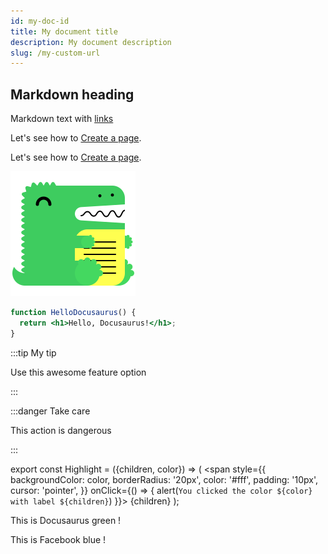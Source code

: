 ```yaml
---
id: my-doc-id
title: My document title
description: My document description
slug: /my-custom-url
---
```


## Markdown heading

Markdown text with [links](./hello)

Let's see how to [Create a page](/create-a-page).

Let's see how to [Create a page](./create-a-page.md).

![Docusaurus logo](/img/docusaurus.png)

```jsx title="src/components/HelloDocusaurus.js"
function HelloDocusaurus() {
  return <h1>Hello, Docusaurus!</h1>;
}
```

:::tip My tip

Use this awesome feature option

:::

:::danger Take care

This action is dangerous

:::

export const Highlight = ({children, color}) => (
<span
style={{
      backgroundColor: color,
      borderRadius: '20px',
      color: '#fff',
      padding: '10px',
      cursor: 'pointer',
    }}
onClick={() => {
alert(`You clicked the color ${color} with label ${children}`)
}}>
{children}
</span>
);

This is <Highlight color="#25c2a0">Docusaurus green</Highlight> !

This is <Highlight color="#1877F2">Facebook blue</Highlight> !
